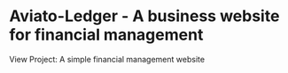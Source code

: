 # Aviato-Ledger - A business website for financial management

View Project: A simple financial management website
